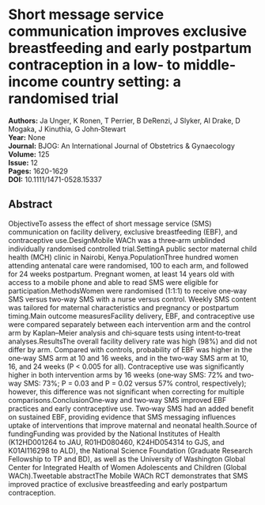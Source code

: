 # Short message service communication improves exclusive breastfeeding and early postpartum contraception in a low‐ to middle‐income country setting: a randomised trial

**Authors:** Ja Unger, K Ronen, T Perrier, B DeRenzi, J Slyker, Al Drake, D Mogaka, J Kinuthia, G John‐Stewart  
**Year:** None  
**Journal:** BJOG: An International Journal of Obstetrics & Gynaecology  
**Volume:** 125  
**Issue:** 12  
**Pages:** 1620-1629  
**DOI:** 10.1111/1471-0528.15337  

## Abstract
ObjectiveTo assess the effect of short message service (SMS) communication on facility delivery, exclusive breastfeeding (EBF), and contraceptive use.DesignMobile WACh was a three‐arm unblinded individually randomised controlled trial.SettingA public sector maternal child health (MCH) clinic in Nairobi, Kenya.PopulationThree hundred women attending antenatal care were randomised, 100 to each arm, and followed for 24 weeks postpartum. Pregnant women, at least 14 years old with access to a mobile phone and able to read SMS were eligible for participation.MethodsWomen were randomised (1:1:1) to receive one‐way SMS versus two‐way SMS with a nurse versus control. Weekly SMS content was tailored for maternal characteristics and pregnancy or postpartum timing.Main outcome measuresFacility delivery, EBF, and contraceptive use were compared separately between each intervention arm and the control arm by Kaplan–Meier analysis and chi‐square tests using intent‐to‐treat analyses.ResultsThe overall facility delivery rate was high (98%) and did not differ by arm. Compared with controls, probability of EBF was higher in the one‐way SMS arm at 10 and 16 weeks, and in the two‐way SMS arm at 10, 16, and 24 weeks (P < 0.005 for all). Contraceptive use was significantly higher in both intervention arms by 16 weeks (one‐way SMS: 72% and two‐way SMS: 73%; P = 0.03 and P = 0.02 versus 57% control, respectively); however, this difference was not significant when correcting for multiple comparisons.ConclusionOne‐way and two‐way SMS improved EBF practices and early contraceptive use. Two‐way SMS had an added benefit on sustained EBF, providing evidence that SMS messaging influences uptake of interventions that improve maternal and neonatal health.Source of fundingFunding was provided by the National Institutes of Health (K12HD001264 to JAU, R01HD080460, K24HD054314 to GJS, and K01AI116298 to ALD), the National Science Foundation (Graduate Research Fellowship to TP and BD), as well as the University of Washington Global Center for Integrated Health of Women Adolescents and Children (Global WACh).Tweetable abstractThe Mobile WACh RCT demonstrates that SMS improved practice of exclusive breastfeeding and early postpartum contraception.

